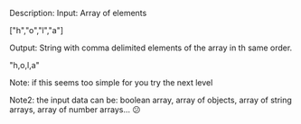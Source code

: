 Description:
Input: Array of elements

["h","o","l","a"]

Output: String with comma delimited elements of the array in th same order.

"h,o,l,a"

Note: if this seems too simple for you try the next level

Note2: the input data can be: boolean array, array of objects, array of string arrays, array of number arrays... 😕